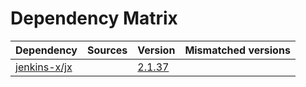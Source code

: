 # Dependency Matrix

Dependency | Sources | Version | Mismatched versions
---------- | ------- | ------- | -------------------
[jenkins-x/jx](https://github.com/jenkins-x/jx.git) |  | [2.1.37](https://github.com/jenkins-x/jx/releases/tag/v2.1.37) | 
